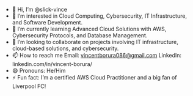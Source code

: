 - 👋 Hi, I’m @slick-vince
- 👀 I’m interested in Cloud Computing, Cybersecurity, IT Infrastructure, and Software Development.
- 🌱 I’m currently learning Advanced Cloud Solutions with AWS, Cybersecurity Protocols, and Database Management.
- 💞️ I’m looking to collaborate on projects involving IT infrastructure, cloud-based solutions, and cybersecurity.
- 📫 How to reach me Email: vincentborura086@gmail.com
                     LinkedIn: linkedin.com/in/vincent-borura/
- 😄 Pronouns: He/Him
- ⚡ Fun fact: I’m a certified AWS Cloud Practitioner and a big fan of Liverpool FC!

<!---
slick-vince/slick-vince is a ✨ special ✨ repository because its `README.md` (this file) appears on your GitHub profile.
You can click the Preview link to take a look at your changes.
--->

